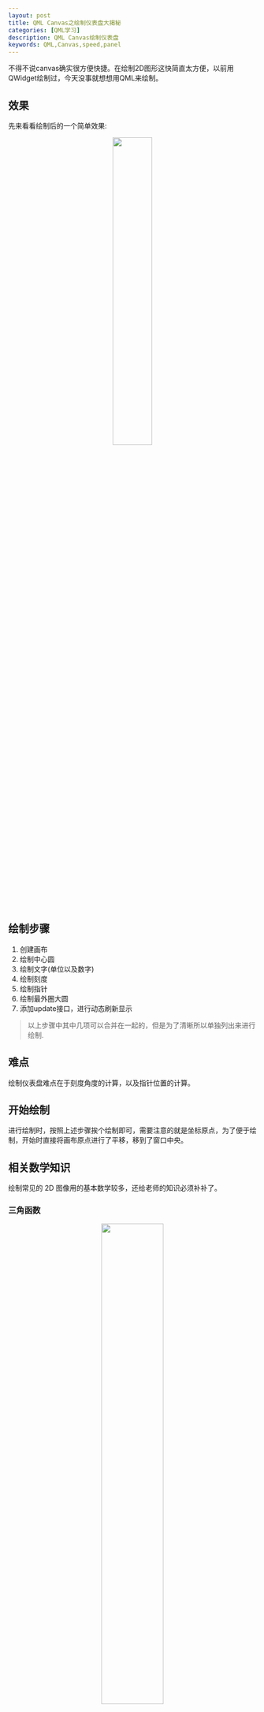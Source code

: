 ```yaml
---
layout: post
title: QML Canvas之绘制仪表盘大揭秘
categories: [QML学习]
description: QML Canvas绘制仪表盘
keywords: QML,Canvas,speed,panel
---
```


不得不说canvas确实很方便快捷。在绘制2D图形这快简直太方便，以前用QWidget绘制过，今天没事就想想用QML来绘制。


## 效果

先来看看绘制后的一个简单效果:
<center>
<img src="/res/img/blog/QML-learn/Canvas/speed/speed.gif" width="40%" height="40%" />
</center>

## 绘制步骤

1. 创建画布
2. 绘制中心圆
3. 绘制文字(单位以及数字)
4. 绘制刻度
5. 绘制指针
6. 绘制最外圈大圆
7. 添加update接口，进行动态刷新显示

>以上步骤中其中几项可以合并在一起的，但是为了清晰所以单独列出来进行绘制.

## 难点
绘制仪表盘难点在于刻度角度的计算，以及指针位置的计算。

## 开始绘制
进行绘制时，按照上述步骤挨个绘制即可，需要注意的就是坐标原点，为了便于绘制，开始时直接将画布原点进行了平移，移到了窗口中央。

## 相关数学知识
绘制常见的 2D 图像用的基本数学较多，还给老师的知识必须补补了。

### 三角函数
<center>
<img src="/res/img/blog/QML-learn/Canvas/speed/sanjiao.png" width="50%" height="50%" />
</center>

仪表盘上的刻度起始位置就是圆上的某个点，因此确定点的坐标很重要。
```
sinθ = AC / AO
cosθ = OC / AO
```
AO即为圆的半径，θ的值需要根据刻度间隔来确定。

<center>
<img src="/res/img/blog/QML-learn/Canvas/speed/2.png" width="50%" height="50%" />
</center>

### 圆心方程
```
 (x-a)²+(y-b)²=r²，圆心O(a，b)，半径r。
```
<center>
<img src="/res/img/blog/QML-learn/Canvas/speed/3.jpg" width="50%" height="50%" />
</center>

继而可以求出圆上任意一点的坐标了:
```
圆心:x0,y0
半径:r
角度:angle
圆上任意一点为:(x1,y1)
x1 = x0 + r * cos(angle) 
y1 = y0 + r * sin(angle) 
```

### 创建画布

```QML
Canvas
{
    id: canvas
    width: parent.width
    height: parent.height

    onPaint:
    {
        var ctx = getContext("2d");

        drawSpeedPanel(ctx);
        ctx.restore();
    }
}
```
这样以后的绘制到会在函数`drawSpeedPanel`中进行。

### 移动原点

```QML
var width = canvas.width
var height = canvas.height
 //计算每一个刻度占的度数
var perAngle = 300/((m_speedNum.length - 1) * m_step);

ctx.clearRect(0,0,width,height);
ctx.save();
//将原点移到中心点,方便绘制
ctx.translate(width/2,height/2);
```
上述代码将坐标原点移到了窗口中心位置，在绘制结束后要恢复，要不然坐标会紊乱.

每次开始重绘之前先清空当前画布，然后再重绘！

### 绘制最中心圆
```QML
function drawCenterCircle(ctx)
{
    ctx.beginPath();
    var radial = ctx.createRadialGradient(0,0,m_radius*0.5,0,0,m_radius);
    radial.addColorStop(0,m_colorCenter);
    radial.addColorStop(1,"#6D8CA3");
    ctx.fillStyle = radial;
    ctx.arc(0,0,m_radius,0,Math.PI*2,false);
    ctx.fill();

    ctx.closePath();
}
```

上面创建了一个渐变填充，绘制圆后会进行填充。

### 绘制单位以及数值

```
//绘制单位以及速度值
function drawUnitText(ctx)
{
    //文字大小根据圆的半径自动调整,这里因为canvas没有设置文本字体大小属性，所以只能用字符串拼接了
    ctx.font = m_radius*1.2+ "px serif"
    ctx.textBaseline = "middle";
    ctx.fillStyle = m_textColor;

    //绘制上面的单位km/h
    ctx.fillText(m_unitName,-m_radius*1.2, -m_radius*2.4);
    //绘制下面的速度80
    ctx.fillText(m_value, -m_radius*0.6,m_radius*2.4);
}
```

为了使字体大小能基本进行适配，所以上面对字体大小做了小的处理。

### 绘制刻度

```QML
//绘制刻度
function drawScale(ctx,valueArry,perAngle)
{
    var i = 0;
    //计算数组长度
    var length = valueArry.length - 1;
    //            ctx.rotate( rads(120) );
    for ( var deg = 0; deg <= length*m_step; deg++)
    {
        ctx.beginPath();
        var angle = -240 + perAngle*deg;
        var spotX = m_scaleRadius*Math.cos(rads(angle))
        var spotY = m_scaleRadius*Math.sin(rads(angle))
        var spot = m_radius *0.36;
        ctx.lineWidth = 1.2;
        if ( deg >= (length - 4)*m_step)
        {
            ctx.fillStyle = "#E6F612"
            ctx.strokeStyle = "#E6F612"
        }
        if ( deg >= (length - 2)*m_step)
        {
            ctx.fillStyle = "#CA0B14"
            ctx.strokeStyle = "#CA0B14"
        }

        if ( 0 == deg %10)
        {
            ctx.lineWidth = 2.2
            ctx.strokeStyle = m_textColor
            spot = m_radius * 0.58
            var textX = m_scaleRadius*1.24*Math.cos(rads(angle));
            var textY = m_scaleRadius*1.24*Math.sin(rads(angle));
            ctx.font = m_radius*0.68+"px Arial";
            ctx.textBaseline = "middle";// 文字垂直对齐方式
            ctx.textAlign = "center";   // 文字水平对齐方式
            ctx.fillText(valueArry[i],textX,textY);
            i++
        }
        if ( (0 == deg%5) && (0 != deg%10))
        {
            ctx.lineWidth = 1.6
            spot = m_radius * 0.48
        }

        var endX = (m_scaleRadius + spot )*Math.cos(rads(angle));
        var endY = (m_scaleRadius + spot )*Math.sin(rads(angle));

        ctx.moveTo(spotX,spotY);
        ctx.lineTo(endX,endY);
        ctx.stroke();
        ctx.closePath();
    }
}
```
绘制刻度属于中重点，主要是计算了绘制的坐标！因为不是360度进行绘制，只绘制300度，所以需要进行计算。

<center>
<img src="/res/img/blog/QML-learn/Canvas/speed/4.png" width="50%" height="50%" />
</center>

### 绘制指针
```QML
//画指针
function drawPointer(ctx,curValue,perAngle)
{
    //计算当前的value所处的角度
    var transAngle = curValue*perAngle;
    console.log("transAngle:"+transAngle)
    console.log("perAngle:"+perAngle)
    ctx.save();
    ctx.beginPath();
    ctx.rotate(rads(120 + transAngle));
    //            ctx.globalAlpha = 0.5
    var gradient = ctx.createRadialGradient(0, 0, m_radius, 0, 0, m_pointerRadius*1.2);
    gradient.addColorStop(0, 'rgba(16,110,180,0.6)');
    gradient.addColorStop(0.5, 'rgba(21,165,174,0.8)');
    gradient.addColorStop(1,'rgba(30,130,139,1)');
    ctx.fillStyle = gradient;

    //设定指针夹角大小(这里是角度)，这里可以根据需要进行调整
    var angle = 40;
    //计算圆上点的坐标
    var point1 = getCircleCoordinate(m_radius,0,0,angle);
    var point2 = [m_pointerRadius,0];
    ctx.moveTo(point1[0],point1[1]);
    ctx.arc(0,0,m_radius,rads(angle),rads(-angle));
    ctx.lineTo(point2[0],point2[1]);
    ctx.lineTo(point1[0],point1[1]);
    ctx.fill();
    ctx.closePath();
    ctx.restore();
}
```
这里就用到了计算圆上任意点的坐标了

```
已知圆心(a,b),半径:r,求圆上某一点的坐标(x,y):

(x-a)*(x-a) + (y-b)*(y-b) = r*r

```

```QML
/*
  求圆上任意一点的坐标
  已知圆的半径，圆心坐标，以及对应的角度
*/
function getCircleCoordinate(radius,x,y,angle)
{
    var point=[];
    var potX = x + radius * Math.cos( rads(angle));
    var potY = y + radius * Math.sin( rads (angle));

    point.push(potX);
    point.push(potY);

    return point;
}
```

### 绘制最外圈大圆
```QML
    //画最外面的大圆
    function drawOutCircle(ctx)
    {
        ctx.beginPath();
        var radial = ctx.createRadialGradient(0,0,m_radius*7,0,0,m_radius*8.2);
        radial.addColorStop(0,"#244461");
        radial.addColorStop(0.5,"#265882");
        radial.addColorStop(1,"#2D628A");
        ctx.fillStyle = radial;
        ctx.arc(0,0,m_radius*7,0,Math.PI*2,false);
        ctx.arc(0,0,m_radius*8.2,Math.PI*2,false);
        ctx.fill();

        ctx.closePath();
    }
```
最外圈大圆其实就是绘制了2个同心圆，然后进行渐变填充。效果不是很好，还可以继续美化处理。

最终的效果就是这个样子了:

<center>
<img src="/res/img/blog/QML-learn/Canvas/speed/1.png" width="50%" height="50%" />
</center>

## 参考文章

[Canvas基础教程](https://developer.mozilla.org/zh-CN/docs/Web/API/Canvas_API)

---

******

    作者:鹅卵石
    时间: 2018年1月21日9:55:47
    版本:V 0.0.1
    邮箱:kevinlq@yeah.net
	版权:本博客若无特别声明，均属于作者原创文章，欢迎大家转载分享。但是，
	希望您注明来源，并留下原文地址，这是对作者最大的尊重，也是最知识的尊重。

<!-- more -->

**如果您对本文有任何问题，可以在下方留言，或者Email我.**
